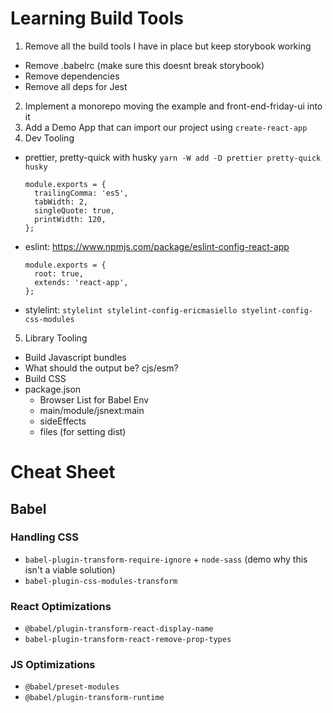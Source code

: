 # Learning Build Tools

1. Remove all the build tools I have in place but keep storybook working

- Remove .babelrc (make sure this doesnt break storybook)
- Remove dependencies
- Remove all deps for Jest

2. Implement a monorepo moving the example and front-end-friday-ui into it
3. Add a Demo App that can import our project using `create-react-app`
4. Dev Tooling

- prettier, pretty-quick with husky `yarn -W add -D prettier pretty-quick husky`
  ```
  module.exports = {
    trailingComma: 'es5',
    tabWidth: 2,
    singleQuote: true,
    printWidth: 120,
  };
  ```
- eslint: https://www.npmjs.com/package/eslint-config-react-app
  ```
  module.exports = {
    root: true,
    extends: 'react-app',
  };
  ```
- stylelint: `stylelint stylelint-config-ericmasiello styelint-config-css-modules`

5. Library Tooling

- Build Javascript bundles
- What should the output be? cjs/esm?
- Build CSS
- package.json
  - Browser List for Babel Env
  - main/module/jsnext:main
  - sideEffects
  - files (for setting dist)

# Cheat Sheet

## Babel

### Handling CSS

- `babel-plugin-transform-require-ignore` + `node-sass` (demo why this isn't a viable solution)
- `babel-plugin-css-modules-transform`

### React Optimizations

- `@babel/plugin-transform-react-display-name`
- `babel-plugin-transform-react-remove-prop-types`

### JS Optimizations

- `@babel/preset-modules`
- `@babel/plugin-transform-runtime`
